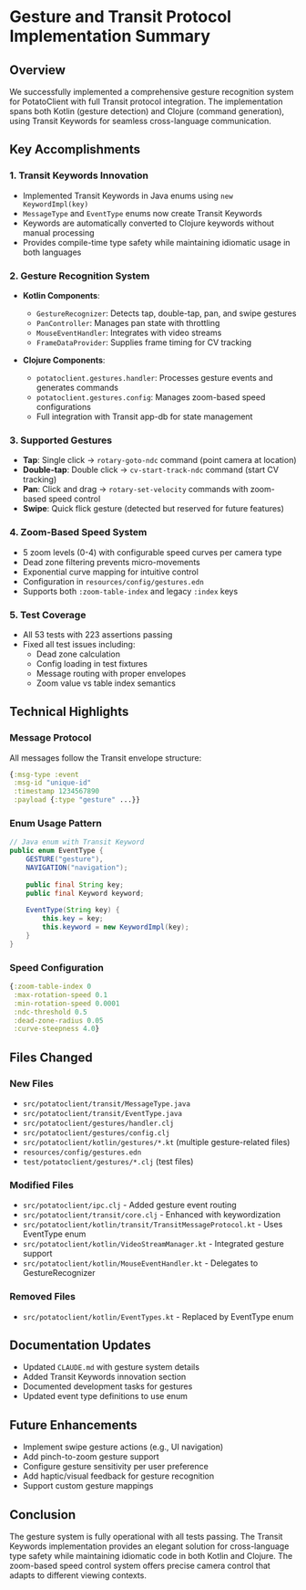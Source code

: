 # Gesture and Transit Protocol Implementation Summary

## Overview

We successfully implemented a comprehensive gesture recognition system for PotatoClient with full Transit protocol integration. The implementation spans both Kotlin (gesture detection) and Clojure (command generation), using Transit Keywords for seamless cross-language communication.

## Key Accomplishments

### 1. Transit Keywords Innovation
- Implemented Transit Keywords in Java enums using `new KeywordImpl(key)`
- `MessageType` and `EventType` enums now create Transit Keywords
- Keywords are automatically converted to Clojure keywords without manual processing
- Provides compile-time type safety while maintaining idiomatic usage in both languages

### 2. Gesture Recognition System
- **Kotlin Components**:
  - `GestureRecognizer`: Detects tap, double-tap, pan, and swipe gestures
  - `PanController`: Manages pan state with throttling
  - `MouseEventHandler`: Integrates with video streams
  - `FrameDataProvider`: Supplies frame timing for CV tracking

- **Clojure Components**:
  - `potatoclient.gestures.handler`: Processes gesture events and generates commands
  - `potatoclient.gestures.config`: Manages zoom-based speed configurations
  - Full integration with Transit app-db for state management

### 3. Supported Gestures
- **Tap**: Single click → `rotary-goto-ndc` command (point camera at location)
- **Double-tap**: Double click → `cv-start-track-ndc` command (start CV tracking)
- **Pan**: Click and drag → `rotary-set-velocity` commands with zoom-based speed control
- **Swipe**: Quick flick gesture (detected but reserved for future features)

### 4. Zoom-Based Speed System
- 5 zoom levels (0-4) with configurable speed curves per camera type
- Dead zone filtering prevents micro-movements
- Exponential curve mapping for intuitive control
- Configuration in `resources/config/gestures.edn`
- Supports both `:zoom-table-index` and legacy `:index` keys

### 5. Test Coverage
- All 53 tests with 223 assertions passing
- Fixed all test issues including:
  - Dead zone calculation
  - Config loading in test fixtures
  - Message routing with proper envelopes
  - Zoom value vs table index semantics

## Technical Highlights

### Message Protocol
All messages follow the Transit envelope structure:
```clojure
{:msg-type :event
 :msg-id "unique-id"
 :timestamp 1234567890
 :payload {:type "gesture" ...}}
```

### Enum Usage Pattern
```java
// Java enum with Transit Keyword
public enum EventType {
    GESTURE("gesture"),
    NAVIGATION("navigation");
    
    public final String key;
    public final Keyword keyword;
    
    EventType(String key) {
        this.key = key;
        this.keyword = new KeywordImpl(key);
    }
}
```

### Speed Configuration
```clojure
{:zoom-table-index 0
 :max-rotation-speed 0.1
 :min-rotation-speed 0.0001
 :ndc-threshold 0.5
 :dead-zone-radius 0.05
 :curve-steepness 4.0}
```

## Files Changed

### New Files
- `src/potatoclient/transit/MessageType.java`
- `src/potatoclient/transit/EventType.java`
- `src/potatoclient/gestures/handler.clj`
- `src/potatoclient/gestures/config.clj`
- `src/potatoclient/kotlin/gestures/*.kt` (multiple gesture-related files)
- `resources/config/gestures.edn`
- `test/potatoclient/gestures/*.clj` (test files)

### Modified Files
- `src/potatoclient/ipc.clj` - Added gesture event routing
- `src/potatoclient/transit/core.clj` - Enhanced with keywordization
- `src/potatoclient/kotlin/transit/TransitMessageProtocol.kt` - Uses EventType enum
- `src/potatoclient/kotlin/VideoStreamManager.kt` - Integrated gesture support
- `src/potatoclient/kotlin/MouseEventHandler.kt` - Delegates to GestureRecognizer

### Removed Files
- `src/potatoclient/kotlin/EventTypes.kt` - Replaced by EventType enum

## Documentation Updates
- Updated `CLAUDE.md` with gesture system details
- Added Transit Keywords innovation section
- Documented development tasks for gestures
- Updated event type definitions to use enum

## Future Enhancements
- Implement swipe gesture actions (e.g., UI navigation)
- Add pinch-to-zoom gesture support
- Configure gesture sensitivity per user preference
- Add haptic/visual feedback for gesture recognition
- Support custom gesture mappings

## Conclusion

The gesture system is fully operational with all tests passing. The Transit Keywords implementation provides an elegant solution for cross-language type safety while maintaining idiomatic code in both Kotlin and Clojure. The zoom-based speed control system offers precise camera control that adapts to different viewing contexts.